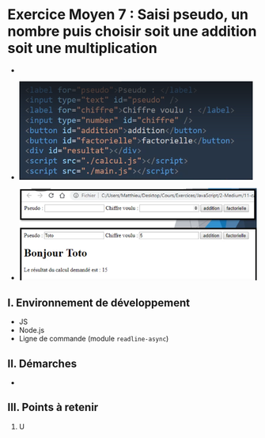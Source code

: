 # Exercice Moyen 7 : Saisi pseudo, un nombre puis choisir soit une addition soit une multiplication

-  
  
- ![capture exo7](ex7a.png)
- ![capture exo7](ex7b.png)

## I. Environnement de développement

* JS
* Node.js
* Ligne de commande (module `readline-async`)

## II. Démarches
- 


## III. Points à retenir

1. U
   ``````